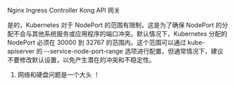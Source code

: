 Nginx Ingress Controller
Kong API 网关


是的，Kubernetes 对于 NodePort 的范围有限制，这是为了确保 NodePort 的分配不会与其他系统服务或应用程序的端口冲突。默认情况下，Kubernetes 分配的 NodePort 必须在 30000 到 32767 的范围内。这个范围可以通过 kube-apiserver 的 --service-node-port-range 选项进行配置，但通常情况下，建议不要修改默认设置，以免产生潜在的冲突和不稳定性。




1. 网络和硬盘问题是一个大头 ！
